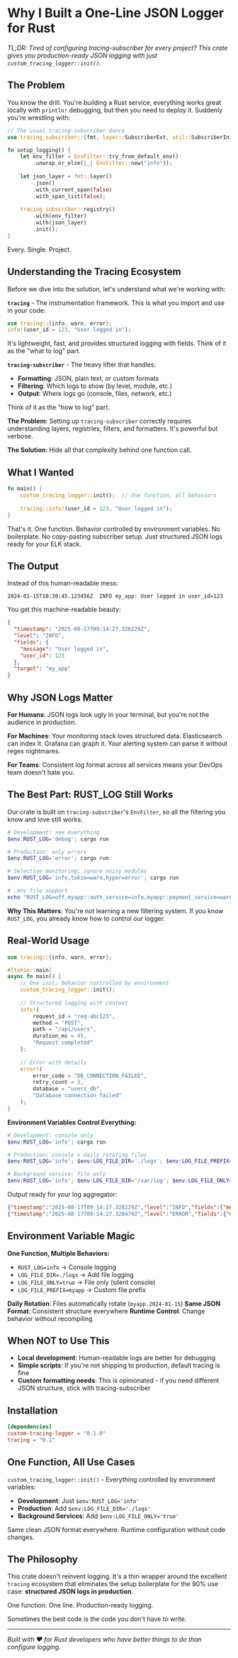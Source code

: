 # Why I Built a One-Line JSON Logger for Rust

*TL;DR: Tired of configuring tracing-subscriber for every project? This crate gives you production-ready JSON logging with just `custom_tracing_logger::init()`.*

## The Problem

You know the drill. You're building a Rust service, everything works great locally with `println!` debugging, but then you need to deploy it. Suddenly you're wrestling with:

```rust
// The usual tracing-subscriber dance
use tracing_subscriber::{fmt, layer::SubscriberExt, util::SubscriberInitExt, EnvFilter};

fn setup_logging() {
    let env_filter = EnvFilter::try_from_default_env()
        .unwrap_or_else(|_| EnvFilter::new("info"));
    
    let json_layer = fmt::layer()
        .json()
        .with_current_span(false)
        .with_span_list(false);
    
    tracing_subscriber::registry()
        .with(env_filter)
        .with(json_layer)
        .init();
}
```

Every. Single. Project.

## Understanding the Tracing Ecosystem

Before we dive into the solution, let's understand what we're working with:

**`tracing`** - The instrumentation framework. This is what you import and use in your code:
```rust
use tracing::{info, warn, error};
info!(user_id = 123, "User logged in");
```
It's lightweight, fast, and provides structured logging with fields. Think of it as the "what to log" part.

**`tracing-subscriber`** - The heavy lifter that handles:
- **Formatting**: JSON, plain text, or custom formats
- **Filtering**: Which logs to show (by level, module, etc.)
- **Output**: Where logs go (console, files, network, etc.)

Think of it as the "how to log" part.

**The Problem**: Setting up `tracing-subscriber` correctly requires understanding layers, registries, filters, and formatters. It's powerful but verbose.

**The Solution**: Hide all that complexity behind one function call.

## What I Wanted

```rust
fn main() {
    custom_tracing_logger::init();  // One function, all behaviors
    
    tracing::info!(user_id = 123, "User logged in");
}
```

That's it. One function. Behavior controlled by environment variables. No boilerplate. No copy-pasting subscriber setup. Just structured JSON logs ready for your ELK stack.

## The Output

Instead of this human-readable mess:
```
2024-01-15T10:30:45.123456Z  INFO my_app: User logged in user_id=123
```

You get this machine-readable beauty:
```json
{
  "timestamp": "2025-08-17T09:14:27.328229Z",
  "level": "INFO",
  "fields": {
    "message": "User logged in",
    "user_id": 123
  },
  "target": "my_app"
}
```

## Why JSON Logs Matter

**For Humans**: JSON logs look ugly in your terminal, but you're not the audience in production.

**For Machines**: Your monitoring stack loves structured data. Elasticsearch can index it. Grafana can graph it. Your alerting system can parse it without regex nightmares.

**For Teams**: Consistent log format across all services means your DevOps team doesn't hate you.

## The Best Part: RUST_LOG Still Works

Our crate is built on `tracing-subscriber`'s `EnvFilter`, so all the filtering you know and love still works:

```powershell
# Development: see everything
$env:RUST_LOG='debug'; cargo run

# Production: only errors
$env:RUST_LOG='error'; cargo run

# Selective monitoring: ignore noisy modules
$env:RUST_LOG='info,tokio=warn,hyper=error'; cargo run

# .env file support
echo "RUST_LOG=off,myapp::auth_service=info,myapp::payment_service=warn" > .env
```

**Why This Matters**: You're not learning a new filtering system. If you know `RUST_LOG`, you already know how to control our logger.

## Real-World Usage

```rust
use tracing::{info, warn, error};

#[tokio::main]
async fn main() {
    // One init, behavior controlled by environment
    custom_tracing_logger::init();
    
    // Structured logging with context
    info!(
        request_id = "req-abc123",
        method = "POST",
        path = "/api/users",
        duration_ms = 45,
        "Request completed"
    );
    
    // Error with details
    error!(
        error_code = "DB_CONNECTION_FAILED",
        retry_count = 3,
        database = "users_db",
        "Database connection failed"
    );
}
```

**Environment Variables Control Everything:**
```powershell
# Development: console only
$env:RUST_LOG='info'; cargo run

# Production: console + daily rotating files
$env:RUST_LOG='info'; $env:LOG_FILE_DIR='./logs'; $env:LOG_FILE_PREFIX='myservice'; cargo run

# Background service: file only
$env:RUST_LOG='info'; $env:LOG_FILE_DIR='/var/log'; $env:LOG_FILE_ONLY='true'; cargo run
```

Output ready for your log aggregator:
```json
{"timestamp":"2025-08-17T09:14:27.328229Z","level":"INFO","fields":{"message":"Request completed","request_id":"req-abc123","method":"POST","path":"/api/users","duration_ms":45},"target":"my_service"}
{"timestamp":"2025-08-17T09:14:27.328479Z","level":"ERROR","fields":{"message":"Database connection failed","error_code":"DB_CONNECTION_FAILED","retry_count":3,"database":"users_db"},"target":"my_service"}
```

## Environment Variable Magic

**One Function, Multiple Behaviors:**
- `RUST_LOG=info` → Console logging
- `LOG_FILE_DIR=./logs` → Add file logging  
- `LOG_FILE_ONLY=true` → File only (silent console)
- `LOG_FILE_PREFIX=myapp` → Custom file prefix

**Daily Rotation**: Files automatically rotate (`myapp.2024-01-15`)
**Same JSON Format**: Consistent structure everywhere
**Runtime Control**: Change behavior without recompiling

## When NOT to Use This

- **Local development**: Human-readable logs are better for debugging
- **Simple scripts**: If you're not shipping to production, default tracing is fine
- **Custom formatting needs**: This is opinionated - if you need different JSON structure, stick with tracing-subscriber

## Installation

```toml
[dependencies]
custom-tracing-logger = "0.1.0"
tracing = "0.1"
```

## One Function, All Use Cases

`custom_tracing_logger::init()` - Everything controlled by environment variables:

- **Development**: Just `$env:RUST_LOG='info'`
- **Production**: Add `$env:LOG_FILE_DIR='./logs'`  
- **Background Services**: Add `$env:LOG_FILE_ONLY='true'`

Same clean JSON format everywhere. Runtime configuration without code changes.

## The Philosophy

This crate doesn't reinvent logging. It's a thin wrapper around the excellent `tracing` ecosystem that eliminates the setup boilerplate for the 90% use case: **structured JSON logs in production**.

One function. One line. Production-ready logging.

Sometimes the best code is the code you don't have to write.

---

*Built with ❤️ for Rust developers who have better things to do than configure logging.*